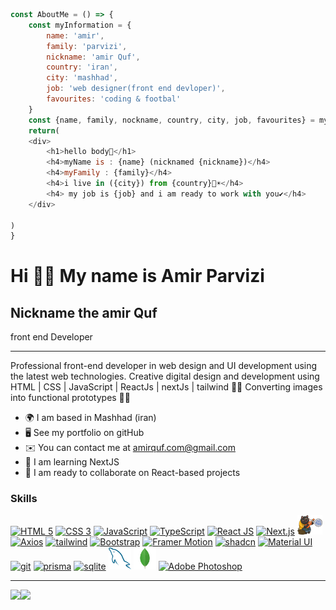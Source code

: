 ```javascript
const AboutMe = () => {
    const myInformation = {
        name: 'amir',
        family: 'parvizi',
        nickname: 'amir Quf',
        country: 'iran',
        city: 'mashhad',
        job: 'web designer(front end devloper)',
        favourites: 'coding & footbal'
    }
    const {name, family, nockname, country, city, job, favourites} = myInformation
    return(
    <div>
        <h1>hello body👋</h1>
        <h4>myName is : {name} (nicknamed {nickname})</h4>
        <h4>myFamily : {family}</h4>
        <h4>i live in ({city}) from {country}🦁☀</h4>
        <h4> my job is {job} and i am ready to work with you✔</h4>
    </div>
    
)
}
```

Hi 🙋‍♂️ My name is Amir Parvizi
======
Nickname the amir Quf
--

front end Developer

---

Professional front-end developer in web design and UI development using the latest web technologies. Creative digital design and development using HTML | CSS | JavaScript | ReactJs | nextJs | tailwind 👨‍💻 Converting images into functional prototypes 👨‍💻 

- 🌍 I am based in Mashhad (iran)
- 🖥️ See my portfolio on gitHub
- ✉️ You can contact me at amirquf.com@gmail.com
- 🧠 I am learning NextJS
- 🤝 I am ready to collaborate on React-based projects

### Skills

<p align="left">
    <a href="https://developer.mozilla.org/en-US/docs/Glossary/HTML5" target="_blank" rel="noreferrer"><img src="https://cdn.jsdelivr.net/gh/devicons/devicon/icons/html5/html5-original.svg" width="40" alt="HTML 5" /></a>
    <a href="https://www.w3.org/TR/CSS/#css" target="_blank" rel="noreferrer"><img src="https://cdn.jsdelivr.net/gh/devicons/devicon/icons/css3/css3-original.svg" width="40" alt="CSS 3" /></a>
    <a href="https://developer.mozilla.org/en-US/docs/Web/JavaScript" target="_blank" rel="noreferrer"><img src="https://cdn.jsdelivr.net/gh/devicons/devicon/icons/javascript/javascript-original.svg" width="40" alt="JavaScript" /></a>
    <a href="https://www.typescriptlang.org" target="_blank" rel="noreferrer"><img src="https://cdn.jsdelivr.net/gh/devicons/devicon/icons/typescript/typescript-original.svg" width="40" alt="TypeScript" /></a>
    <a href="https://reactjs.org/" target="_blank" rel="noreferrer"><img src="https://cdn.jsdelivr.net/gh/devicons/devicon/icons/react/react-original.svg" width="40" alt="React JS" /></a>
    <a href="https://nextjs.org/" target="_blank" rel="noreferrer"> <img src="https://cdn.jsdelivr.net/gh/devicons/devicon/icons/nextjs/nextjs-original.svg" width="40" alt="Next.js" /></a>
    <a href="https://zustand-demo.pmnd.rs/" target="_blank" rel="noreferrer"><img src="https://github.com/amir-Quf/amir-Quf/blob/main/zustand.png" width="40" alt="zustand" /></a>
    <a href="https://axios-http.com/docs/intro" target="_blank" rel="noreferrer"><img src="https://cdn.jsdelivr.net/gh/devicons/devicon/icons/axios/axios-plain.svg" width="40" alt="Axios" /></a>
    <a href="https://tailwindcss.com/" target="_blank" rel="noreferrer"><img src="https://www.svgrepo.com/show/374118/tailwind.svg" width="40" alt="tailwind" /></a>
    <a href="https://getbootstrap.com/" target="_blank" rel="noreferrer"><img src="https://cdn.jsdelivr.net/gh/devicons/devicon/icons/bootstrap/bootstrap-original.svg" width="40" alt="Bootstrap" /></a>
    <a href="https://motion.dev/" target="_blank" rel="noreferrer"><img src="https://cdn.worldvectorlogo.com/logos/framer-motion.svg" width="36" height="36" alt="Framer Motion" /></a>
    <a href="https://ui.shadcn.com/" target="_blank" rel="noreferrer"><img src="https://ui.shadcn.com/apple-touch-icon.png" width="40" alt="shadcn" /></a>
    <a href="https://mui.com/material-ui/" target="_blank" rel="noreferrer"><img src="https://cdn.jsdelivr.net/gh/devicons/devicon/icons/materialui/materialui-original.svg" width="40" alt="Material UI" /></a>
    <a href="https://git-scm.com/" target="_blank" rel="noreferrer"><img src="https://upload.wikimedia.org/wikipedia/commons/thumb/3/3f/Git_icon.svg/2048px-Git_icon.svg.png" width="40" alt="git" /></a>
    <a href="https://www.prisma.io/" target="_blank" rel="noreferrer"><img src="https://www.svgrepo.com/show/354210/prisma.svg" width="40" alt="prisma" /></a>
    <a href="https://www.sqlite.org/" target="_blank" rel="noreferrer"><img src="https://www.svgrepo.com/show/374094/sqlite.svg" width="40" alt="sqlite" /></a>
    <a href="https://www.mysql.com/" target="_blank" rel="noreferrer"><img src="https://raw.githubusercontent.com/amir-Quf/amir-Quf/36e3b47851f8453722a72155f7cbc487adc4d0ae/mysql.svg" width="36" height="36" alt="MySQL" /></a>
    <a href="https://www.mongodb.com/" target="_blank" rel="noreferrer"><img src="https://raw.githubusercontent.com/amir-Quf/amir-Quf/36e3b47851f8453722a72155f7cbc487adc4d0ae/mongodb.svg" width="36" height="36" alt="MongoDB" /></a>
    <a href="https://www.adobe.com/uk/products/photoshop.html" target="_blank" rel="noreferrer"><img src="https://cdn.jsdelivr.net/gh/devicons/devicon/icons/photoshop/photoshop-original.svg" width="40" alt="Adobe Photoshop" /></a>
</p>

----
<img src='https://github-readme-stats.vercel.app/api?username=amir-Quf&show_icons=true&theme=radical' /><img src='https://github-readme-stats.vercel.app/api/top-langs/?username=amir-Quf&layout=compact&theme=radical' />
